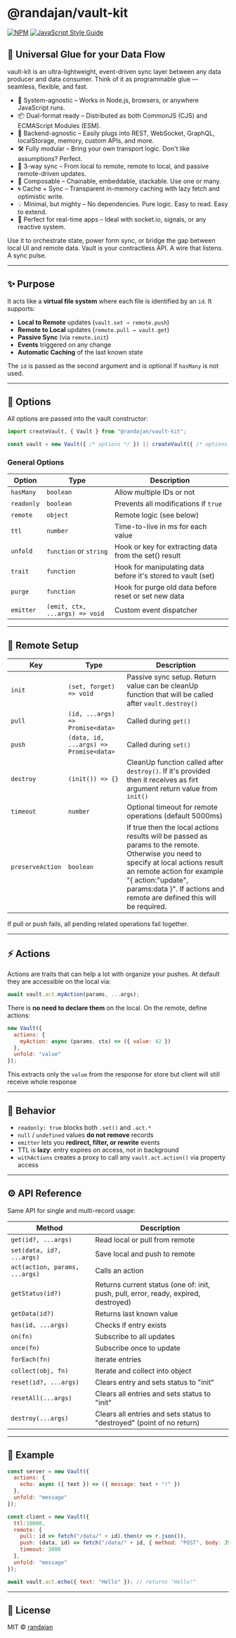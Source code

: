 # @randajan/vault-kit

[![NPM](https://img.shields.io/npm/v/@randajan/vault-kit.svg)](https://www.npmjs.com/package/@randajan/vault-kit) [![JavaScript Style Guide](https://img.shields.io/badge/code_style-standard-brightgreen.svg)](https://standardjs.com)


## 🧬 Universal Glue for your Data Flow
vault-kit is an ultra-lightweight, event-driven sync layer between any data producer and data consumer.
Think of it as programmable glue — seamless, flexible, and fast.

- 🧠 System-agnostic – Works in Node.js, browsers, or anywhere JavaScript runs.
- 📦 Dual-format ready – Distributed as both CommonJS (CJS) and ECMAScript Modules (ESM).
- 🔌 Backend-agnostic – Easily plugs into REST, WebSocket, GraphQL, localStorage, memory, custom APIs, and more.
- 🛠️ Fully modular – Bring your own transport logic. Don't like assumptions? Perfect.
- 🔁 3-way sync – From local to remote, remote to local, and passive remote-driven updates.
- 🧩 Composable – Chainable, embeddable, stackable. Use one or many.
- 🌀 Cache + Sync – Transparent in-memory caching with lazy fetch and optimistic write.
- 💡 Minimal, but mighty – No dependencies. Pure logic. Easy to read. Easy to extend.
- 🚀 Perfect for real-time apps – Ideal with socket.io, signals, or any reactive system.

Use it to orchestrate state, power form sync, or bridge the gap between local UI and remote data.
Vault is your contractless API. A wire that listens. A sync pulse.

---

## ✨ Purpose

It acts like a **virtual file system** where each file is identified by an `id`. It supports:

- **Local to Remote** updates (`vault.set → remote.push`)
- **Remote to Local** updates (`remote.pull → vault.get`)
- **Passive Sync** (via `remote.init`)
- **Events** triggered on any change
- **Automatic Caching** of the last known state

The `id` is passed as the second argument and is optional if `hasMany` is not used.

---

## 🧩 Options

All options are passed into the vault constructor:

```js
import createVault, { Vault } from "@randajan/vault-kit";

const vault = new Vault({ /* options */ }) || createVault({ /* options */ });
```

### General Options

| Option        | Type                      | Description |
|---------------|---------------------------|-------------|
| `hasMany`     | `boolean`                 | Allow multiple IDs or not |
| `readonly`    | `boolean`                 | Prevents all modifications if `true` |
| `remote`      | `object`                  | Remote logic (see below) |
| `ttl`         | `number`                  | Time-to-live in ms for each value |
| `unfold`   | `function` or `string`    | Hook or key for extracting data from the set() result |
| `trait`   | `function`    | Hook for manipulating data before it's stored to vault (set) |
| `purge`   | `function`    | Hook for purge old data before reset or set new data  |
| `emitter`     | `(emit, ctx, ...args) => void` | Custom event dispatcher |

---

## 🔌 Remote Setup

| Key       | Type                            | Description |
|-----------|----------------------------------|-------------|
| `init`    | `(set, forget) => void`          | Passive sync setup. Return value can be cleanUp function that will be called after `vault.destroy()` |
| `pull`    | `(id, ...args) => Promise<data>` | Called during `get()` |
| `push`    | `(data, id, ...args) => Promise<data>` | Called during `set()` |
| `destroy`    | `(init()) => {}` | CleanUp function called after `destroy()`. If it's provided then it receives as firt argument return value from `init()` |
| `timeout` | `number`                         | Optional timeout for remote operations (default 5000ms) |
| `preserveAction` | `boolean`                         | If true then the local actions results will be passed as params to the remote. Otherwise you need to specify at local actions result an remote action for example "{ action:"update", params:data }". If actions and remote are defined this will be required. |

If pull or push fails, all pending related operations fail together.

---

## ⚡ Actions

Actions are traits that can help a lot with organize your pushes. At default they are accessible on the local via:

```js
await vault.act.myAction(params, ...args);
```

There is **no need to declare them** on the local. On the remote, define actions:

```js
new Vault({
  actions: {
    myAction: async (params, ctx) => ({ value: 42 })
  },
  unfold: "value"
});
```

This extracts only the `value` from the response for store but client will still receive whole response

---

## 🎯 Behavior

- `readonly: true` blocks both `.set()` and `.act.*`
- `null` / `undefined` values **do not remove** records
- `emitter` lets you **redirect, filter, or rewrite** events
- TTL is **lazy**: entry expires on access, not in background
- `withActions` creates a proxy to call any `vault.act.action()` via property access

---

## ⚙️ API Reference

Same API for single and multi-record usage:

| Method         | Description |
|----------------|-------------|
| `get(id?, ...args)`     | Read local or pull from remote |
| `set(data, id?, ...args)` | Save local and push to remote |
| `act(action, params, ...args)` | Calls an action |
| `getStatus(id?)`        | Returns current status (one of: init, push, pull, error, ready, expired, destroyed) |
| `getData(id?)`          | Returns last known value |
| `has(id, ...args)`      | Checks if entry exists |
| `on(fn)`                | Subscribe to all updates |
| `once(fn)`              | Subscribe once to update |
| `forEach(fn)`           | Iterate entries |
| `collect(obj, fn)`      | Iterate and collect into object |
| `reset(id?, ...args)`   | Clears entry and sets status to "init" |
| `resetAll(...args)`   | Clears all entries and sets status to "init" |
| `destroy(...args)`   | Clears all entries and sets status to "destroyed" (point of no return) |

---

## 🧪 Example

```js
const server = new Vault({
  actions: {
    echo: async ({ text }) => ({ message: text + "!" })
  },
  unfold: "message"
});

const client = new Vault({
  ttl:10000,
  remote: {
    pull: id => fetch("/data/" + id).then(r => r.json()),
    push: (data, id) => fetch("/data/" + id, { method: "POST", body: JSON.stringify(data) }),
    timeout: 3000
  },
  unfold: "message"
});

await vault.act.echo({ text: "Hello" }); // returns "Hello!"
```

---

## 📄 License

MIT © [randajan](https://github.com/randajan)
